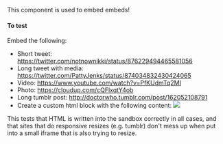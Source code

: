 This component is used to embed embeds!

#### To test

Embed the following:

- Short tweet: https://twitter.com/notnownikki/status/876229494465581056
- Long tweet with media: https://twitter.com/PattyJenks/status/874034832430424065
- Video: https://www.youtube.com/watch?v=PfKUdmTq2MI
- Photo: https://cloudup.com/cQFlxqtY4ob
- Long tumblr post: http://doctorwho.tumblr.com/post/162052108791
- Create a custom html block with the following content: <img src="https://cldup.com/G3fFjtKEKe-3000x3000.jpeg">

This tests that HTML is written into the sandbox correctly in all cases, and that sites that do responsive resizes (e.g. tumblr) don't mess up when put into a small iframe that is also trying to resize.

